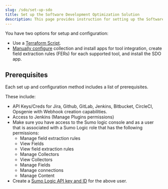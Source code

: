 ```yaml
---
slug: /sdo/set-up-sdo
title: Set up the Software Development Optimization Solution
description: This page provides instruction for setting up the Software Development Optimization Solution including manual, Terraform, and Atlassian Marketplace.
---
```



You have two options for setup and configuration:

* Use a [Terraform Script](sdo-setup-with-terraform-script.md).
* [Manually configure](sdo-manual-configuration.md) collection and install apps for tool integration, create field extraction rules (FERs) for each supported tool, and install the SDO app.

## Prerequisites

Each set up and configuration method includes a list of prerequisites.

These include:

* API Keys/Creds for Jira, Github, GitLab, Jenkins, Bitbucket, CircleCI, Opsgenie with Webhook creation capabilities. 
* Access to Jenkins (Manage Plugins permissions)
* Make sure you have access to the Sumo logic console and as a user that is associated with a Sumo Logic role that has the following permissions:
  * Manage field extraction rules
  * View Fields
  * View field extraction rules
  * Manage Collectors
  * View Collectors
  * Manage Fields
  * Manage connections
  * Manage Content
* Create a [Sumo Logic API key and ID](docs/manage/security/access-keys.md) for the above user.
